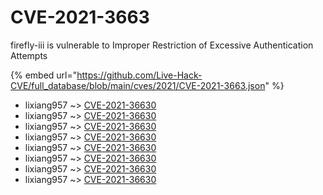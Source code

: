 # CVE-2021-3663

firefly-iii is vulnerable to Improper Restriction of Excessive Authentication Attempts

{% embed url="https://github.com/Live-Hack-CVE/full_database/blob/main/cves/2021/CVE-2021-3663.json" %}


* lixiang957 ~> [CVE-2021-36630](https://www.alice-snow.ru/2021/database/cve-2021-3663/cve-2021-36630-lixiang957)
* lixiang957 ~> [CVE-2021-36630](https://www.alice-snow.ru/2021/database/cve-2021-3663/cve-2021-36630-lixiang957)
* lixiang957 ~> [CVE-2021-36630](https://www.alice-snow.ru/2021/database/cve-2021-3663/cve-2021-36630-lixiang957)
* lixiang957 ~> [CVE-2021-36630](https://www.alice-snow.ru/2021/database/cve-2021-3663/cve-2021-36630-lixiang957)
* lixiang957 ~> [CVE-2021-36630](https://www.alice-snow.ru/2021/database/cve-2021-3663/cve-2021-36630-lixiang957)
* lixiang957 ~> [CVE-2021-36630](https://www.alice-snow.ru/2021/database/cve-2021-3663/cve-2021-36630-lixiang957)
* lixiang957 ~> [CVE-2021-36630](https://www.alice-snow.ru/2021/database/cve-2021-3663/cve-2021-36630-lixiang957)
* lixiang957 ~> [CVE-2021-36630](https://www.alice-snow.ru/2021/database/cve-2021-3663/cve-2021-36630-lixiang957)